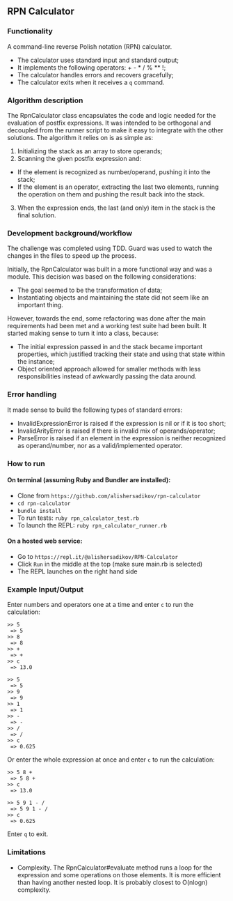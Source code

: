 ## RPN Calculator
### Functionality
A command-line reverse Polish notation (RPN) calculator.

* The calculator uses standard input and standard output;
* It implements the following operators: + - * / % ** !;
* The calculator handles errors and recovers gracefully;
* The calculator exits when it receives a `q` command.

### Algorithm description

The RpnCalculator class encapsulates the code and logic needed for the evaluation of postfix expressions. It was intended to be orthogonal and decoupled from the runner script to make it easy to integrate with the other solutions. The algorithm it relies on is as simple as:
1. Initializing the stack as an array to store operands;
2. Scanning the given postfix expression and:
  * If the element is recognized as number/operand, pushing it into the stack;
  * If the element is an operator, extracting the last two elements, running the operation on them and pushing the result back into the stack.
3. When the expression ends, the last (and only) item in the stack is the final solution.

### Development background/workflow

The challenge was completed using TDD. Guard was used to watch the changes in the files to speed up the process.

Initially, the RpnCalculator was built in a more functional way and was a module. This decision was based on the following considerations:
* The goal seemed to be the transformation of data;
* Instantiating objects and maintaining the state did not seem like an important thing.

However, towards the end, some refactoring was done after the main requirements had been met and a working test suite had been built. It started making sense to turn it into a class, because:
* The initial expression passed in and the stack became important properties, which justified tracking their state and using that state within the instance;
* Object oriented approach allowed for smaller methods with less responsibilities instead of awkwardly passing the data around.

### Error handling

It made sense to build the following types of standard errors:
* InvalidExpressionError is raised if the expression is nil or if it is too short;
* InvalidArityError is raised if there is invalid mix of operands/operator;
* ParseError is raised if an element in the expression is neither recognized as operand/number, nor as a valid/implemented operator.

### How to run

#### On terminal (assuming Ruby and Bundler are installed):
* Clone from `https://github.com/alishersadikov/rpn-calculator`
* `cd rpn-calculator`
* `bundle install`
* To run tests:
 `ruby rpn_calculator_test.rb`
* To launch the REPL:
 `ruby rpn_calculator_runner.rb`

#### On a hosted web service:
* Go to `https://repl.it/@alishersadikov/RPN-Calculator`
* Click `Run` in the middle at the top (make sure main.rb is selected)
* The REPL launches on the right hand side

### Example Input/Output
Enter numbers and operators one at a time and enter `c` to run the calculation:
```
>> 5
 => 5
>> 8
 => 8
>> +
 => +
>> c
 => 13.0
```
```
>> 5
 => 5
>> 9
 => 9
>> 1
 => 1
>> -
 => -
>> /
 => /
>> c
 => 0.625
```

Or enter the whole expression at once and enter `c` to run the calculation:
```
>> 5 8 +
 => 5 8 +
>> c
 => 13.0
```
```
>> 5 9 1 - /
 => 5 9 1 - /
>> c
 => 0.625
```

Enter `q` to exit.

### Limitations
* Complexity. The RpnCalculator#evaluate method runs a loop for the expression and some operations on those elements. It is more efficient than having another nested loop. It is probably closest to O(nlogn) complexity.
